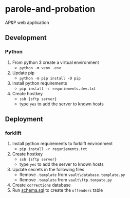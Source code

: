# parole-and-probation

AP&amp;P web application

## Development

### Python

1. From python 3 create a virtual environment
   - `python -m venv .env`
1. Update pip
   - `python -m pip install -U pip`
1. Install python requirements
   - `pip install -r requriements.dev.txt`
1. Create hostkey
   - `ssh {sftp server}`
   - type `yes` to add the server to known hosts

## Deployment

### forklift

1. Install python requirements to forklift environment
   - `pip install -r requriements.txt`
1. Create hostkey
   - `ssh {sftp server}`
   - type `yes` to add the server to known hosts
1. Update secrets in the following files
   - Remove `.template` from `vault\database.template.py`
   - Remove `.template` from `vault\ftp.tempate.py`
1. Create `corrections` database 
1. Run [schema.sql](/scripts/schema.sql) to create the `offenders` table
